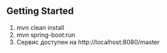 ## Getting Started
1) mvn clean install
2) mvn spring-boot:run
3) Cервис доступен на http://localhost:8080/master
